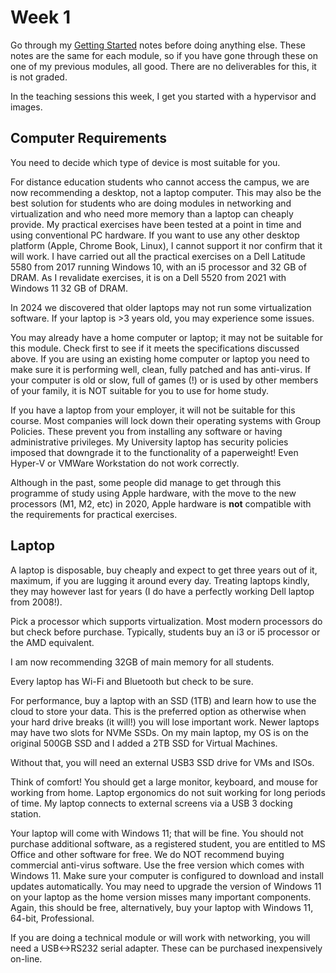 # Week 1

Go through my [Getting Started](https://johnoraw-education.gitbook.io/iac/getting-started) notes before doing anything else. These notes are the same for each module, so if you have gone through these on one of my previous modules, all good. There are no deliverables for this, it is not graded.

In the teaching sessions this week, I get you started with a hypervisor and images.

## Computer Requirements

You need to decide which type of device is most suitable for you.&#x20;

For distance education students who cannot access the campus, we are now recommending a desktop, not a laptop computer. This may also be the best solution for students who are doing modules in networking and virtualization and who need more memory than a laptop can cheaply provide. My practical exercises have been tested at a point in time and using conventional PC hardware. If you want to use any other desktop platform (Apple, Chrome Book, Linux), I cannot support it nor confirm that it will work. I have carried out all the practical exercises on a Dell Latitude 5580 from 2017 running Windows 10, with an i5 processor and 32 GB of DRAM. As I revalidate exercises, it is on a Dell 5520 from 2021 with Windows 11 32 GB of DRAM.&#x20;

In 2024 we discovered that older laptops may not run some virtualization software. If your laptop is >3 years old, you may experience some issues.

You may already have a home computer or laptop; it may not be suitable for this module. Check first to see if it meets the specifications discussed above. If you are using an existing home computer or laptop you need to make sure it is performing well, clean, fully patched and has anti-virus. If your computer is old or slow, full of games (!) or is used by other members of your family, it is NOT suitable for you to use for home study.

If you have a laptop from your employer, it will not be suitable for this course. Most companies will lock down their operating systems with Group Policies. These prevent you from installing any software or having administrative privileges. My University laptop has security policies imposed that downgrade it to the functionality of a paperweight!  Even Hyper-V or VMWare Workstation do not work correctly.

Although in the past, some people did manage to get through this programme of study using Apple hardware, with the move to the new processors (M1, M2, etc) in 2020, Apple hardware is **not** compatible with the requirements for practical exercises.

## Laptop

A laptop is disposable, buy cheaply and expect to get three years out of it, maximum, if you are lugging it around every day. Treating laptops kindly, they may however last for years (I do have a perfectly working Dell laptop from 2008!).

Pick a processor which supports virtualization. Most modern processors do but check before purchase. Typically, students buy an i3 or i5 processor or the AMD equivalent.

I am now recommending 32GB of main memory for all students.

Every laptop has Wi-Fi and Bluetooth but check to be sure.

For performance, buy a laptop with an SSD (1TB) and learn how to use the cloud to store your data. This is the preferred option as otherwise when your hard drive breaks (it will!) you will lose important work. Newer laptops may have two slots for NVMe SSDs. On my main laptop, my OS is on the original 500GB SSD and I added a 2TB SSD for Virtual Machines.

Without that, you will need an external USB3 SSD drive for VMs and ISOs.&#x20;

Think of comfort! You should get a large monitor, keyboard, and mouse for working from home. Laptop ergonomics do not suit working for long periods of time. My laptop connects to external screens via a USB 3 docking station.

Your laptop will come with Windows 11; that will be fine. You should not purchase additional software, as a registered student, you are entitled to MS Office and other software for free. We do NOT recommend buying commercial anti-virus software. Use the free version which comes with Windows 11. Make sure your computer is configured to download and install updates automatically. You may need to upgrade the version of Windows 11 on your laptop as the home version misses many important components. Again, this should be free, alternatively, buy your laptop with Windows 11, 64-bit, Professional.

If you are doing a technical module or will work with networking, you will need a USB<->RS232 serial adapter. These can be purchased inexpensively on-line.